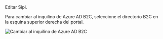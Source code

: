 Editar Sipi.

Para cambiar al inquilino de Azure AD B2C, seleccione el directorio B2C en la esquina superior derecha del portal.

![Cambiar al inquilino de Azure AD B2C](./media/active-directory-b2c-switch-b2c-tenant/switch-to-b2c-tenant.png)
